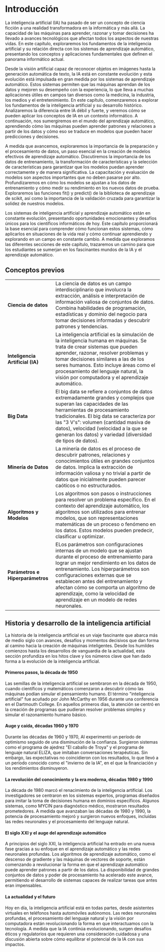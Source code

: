 # Introducción

La inteligencia artificial (IA) ha pasado de ser un concepto de ciencia ficción a una realidad transformadora en la informática y más allá. La capacidad de las máquinas para aprender, razonar y tomar decisiones ha llevado a avances tecnológicos que afectan todos los aspectos de nuestras vidas. En este capítulo, exploraremos los fundamentos de la inteligencia artificial y su relación directa con los sistemas de aprendizaje automático, presentando los conceptos y aplicaciones fundamentales que definen el panorama informático actual. 

Desde la visión artificial capaz de reconocer objetos en imágenes hasta la generación automática de texto, la IA está en constante evolución y esta evolución está impulsada en gran medida por los sistemas de aprendizaje automático. Estos sistemas permiten que las máquinas aprendan de los datos y mejoren su desempeño con la experiencia, lo que lleva a muchas aplicaciones útiles en campos tan diversos como la medicina, la industria, los medios y el entretenimiento. En este capítulo, comenzaremos a explorar los fundamentos de la inteligencia artificial y su desarrollo histórico. Analizaremos la diferencia entre IA débil y fuerte, y veremos cómo se pueden aplicar los conceptos de IA en un contexto informático. A continuación, nos sumergiremos en el mundo del aprendizaje automático, aprendiendo cómo las máquinas pueden aprender patrones y relaciones a partir de los datos y cómo eso se traduce en modelos que pueden hacer predicciones y decisiones. 

A medida que avancemos, exploraremos la importancia de la preparación y el procesamiento de datos, un paso esencial en la creación de modelos efectivos de aprendizaje automático. Discutiremos la importancia de los datos de entrenamiento, la transformación de características y la selección de características para garantizar que los modelos puedan aprender correctamente y de manera significativa. La capacitación y evaluación de modelos son aspectos importantes que no deben pasarse por alto. Profundizaremos en cómo los modelos se ajustan a los datos de entrenamiento y cómo medir su rendimiento en los nuevos datos de prueba. Exploraremos las funciones fit() y predict() de la biblioteca de aprendizaje de scikit, así como la importancia de la validación cruzada para garantizar la solidez de nuestros modelos. 

Los sistemas de inteligencia artificial y aprendizaje automático están en constante evolución, presentando oportunidades emocionantes y desafíos únicos para los científicos informáticos de hoy. Este capítulo proporcionará la base esencial para comprender cómo funcionan estos sistemas, cómo aplicarlos en situaciones de la vida real y cómo continuar aprendiendo y explorando en un campo en constante cambio. A medida que exploramos las diferentes secciones de este capítulo, trazaremos un camino para que los estudiantes se sumerjan en los fascinantes mundos de la IA y el aprendizaje automático. 



## Conceptos previos

|              |               |
| ------------ | ------------- |
| **Ciencia de datos**         | La ciencia de datos es un campo interdisciplinario que involucra la extracción, análisis e interpretación de información valiosa de conjuntos de datos. Combina habilidades de programación, estadísticas y dominio del negocio para tomar decisiones informadas y descubrir patrones y tendencias.  |
| **Inteligencia Artificial (IA)**  | La inteligencia artificial es la simulación de la inteligencia humana en máquinas. Se trata de crear sistemas que pueden aprender, razonar, resolver problemas y tomar decisiones similares a las de los seres humanos. Esto incluye áreas como el procesamiento del lenguaje natural, la visión por computadora y el aprendizaje automático.  |
| **Big Data** | El big data se refiere a conjuntos de datos extremadamente grandes y complejos que superan las capacidades de las herramientas de procesamiento tradicionales. El big data se caracteriza por las "3 V's": volumen (cantidad masiva de datos), velocidad (velocidad a la que se generan los datos) y variedad (diversidad de tipos de datos).  |
| **Minería de Datos** | La minería de datos es el proceso de descubrir patrones, relaciones y conocimientos útiles en grandes conjuntos de datos. Implica la extracción de información valiosa y no trivial a partir de datos que inicialmente pueden parecer caóticos o no estructurados.  |
| **Algoritmos y Modelos** | Los algoritmos son pasos o instrucciones para resolver un problema específico. En el contexto del aprendizaje automático, los algoritmos son utilizados para entrenar modelos, que son representaciones matemáticas de un proceso o fenómeno en los datos. Estos modelos pueden predecir, clasificar u optimizar.   |
| **Parámetros e Hiperparámetros** | ELos parámetros son configuraciones internas de un modelo que se ajustan durante el proceso de entrenamiento para lograr un mejor rendimiento en los datos de entrenamiento. Los hiperparámetros son configuraciones externas que se establecen antes del entrenamiento y afectan cómo se comporta un algoritmo de aprendizaje, como la velocidad de aprendizaje en un modelo de redes neuronales. |


## Historia y desarrollo de la inteligencia artificial 
La historia de la inteligencia artificial es un viaje fascinante que abarca más de medio siglo con avances, desafíos y momentos decisivos que dan forma al camino hacia la creación de máquinas inteligentes. Desde los humildes comienzos hasta los desarrollos de vanguardia de la actualidad, esta sección profundiza en los hitos clave y los números clave que han dado forma a la evolución de la inteligencia artificial. 

 
#### Primeros pasos, la década de 1950 
Las semillas de la inteligencia artificial se sembraron en la década de 1950, cuando científicos y matemáticos comenzaron a descubrir cómo las máquinas podían simular el pensamiento humano. El término "inteligencia artificial" fue acuñado por John McCarthy en 1956 durante una conferencia en el Dartmouth College. En aquellos primeros días, la atención se centró en la creación de programas que pudieran resolver problemas simples y simular el razonamiento humano básico.  

 
#### Auge y caída, décadas 1960 y 1970 
Durante las décadas de 1960 y 1970, AI experimentó un período de optimismo seguido de una disminución de la confianza. Surgieron sistemas como el programa de ajedrez "El caballo de Troya" y el programa de lenguaje natural ELIZA, que imitaban conversaciones terapéuticas. Sin embargo, las expectativas no coincidieron con los resultados, lo que llevó a un período conocido como el "invierno de la IA", en el que la financiación y los rendimientos disminuyeron. 


#### La revolución del conocimiento y la era moderna, décadas 1980 y 1990 
La década de 1980 marcó el renacimiento de la inteligencia artificial. Los investigadores se centraron en los sistemas expertos, programas diseñados para imitar la toma de decisiones humana en dominios específicos. Algunos sistemas, como MYCIN para diagnóstico médico, mostraron resultados prometedores. A medida que avanzaban las décadas de 1980 y 1990, la potencia de procesamiento mejoró y surgieron nuevos enfoques, incluidas las redes neuronales y el procesamiento del lenguaje natural. 

 

#### El siglo XXI y el auge del aprendizaje automático 
A principios del siglo XXI, la inteligencia artificial ha entrado en una nueva fase gracias a su enfoque en el aprendizaje automático y las redes neuronales profundas. Los algoritmos de aprendizaje automático, como el descenso de gradiente y las máquinas de vectores de soporte, están comenzando a revolucionar la forma en que el aprendizaje automático puede aprender patrones a partir de los datos. La disponibilidad de grandes conjuntos de datos y poder de procesamiento ha acelerado este avance, permitiendo el desarrollo de sistemas capaces de realizar tareas que antes eran impensables.  

 
#### La actualidad y el futuro 
Hoy en día, la inteligencia artificial está en todas partes, desde asistentes virtuales en teléfonos hasta automóviles autónomos. Las redes neuronales profundas, el procesamiento del lenguaje natural y la visión por computadora están revolucionando la forma en que interactuamos con la tecnología. A medida que la IA continúa evolucionando, surgen desafíos éticos y regulatorios que requieren una consideración cuidadosa y una discusión abierta sobre cómo equilibrar el potencial de la IA con sus impactos. 

